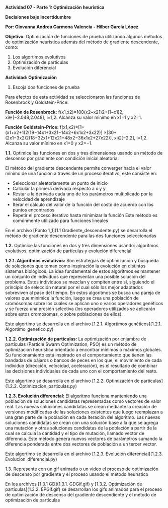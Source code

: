 
**Actividad 07 - Parte 1: Optimización heurística**

**Decisiones bajo incertidumbre**

**Por: Giovanna Andrea Carmona Valencia - Hilber García López**

**Objetivo**: Optimización de funciones de prueba utilizando algunos métodos de optimización heurística además del método de gradiente descendente, como:

1. Los algortimos evolutivos
2. Optimización de partículas
3. Evolución diferencial

**Actividad: Optimización**

1. Escoja dos funciones de prueba

Para efectos de esta actividad se seleccionaron las funciones de Rosenbrock y Goldstein-Price:

**Función de Rosenbrock:** f(x1,x2)=100(x2−x21)2+(1−x1)2, xi∈[−2.048,2.048], i=1,2. Alcanza su valor mínimo en x1=1 y x2=1.

**Función Goldstein-Price:** f(x1,x2)=[1+(x1+x2+1)2(19−14x1+3x21−14x2+6x1x2+3x22)] ×[30+(2x1−3x2)2(18−32x1+12x21+48x2−36x1x2+27x22)], xi∈[−2,2], i=1,2. Alcanza su valor mínimo en x1=0 y x2=−1.

**1.1.** Optimice las funciones en dos y tres dimensiones usando un método de descenso por gradiente con condición inicial aleatoria:

El método del gradiente descendente permite converger hacia el valor mínimo de una función a través de un proceso iterativo, este consiste  en:
-	Seleccionar aleatoriamente un punto de inicio
-	Calcular la primera derivada respecto a x y y
-	Restar a la derivada cada uno de los parámetros multiplicado por la velocidad de aprendizaje
-	Iterar el cálculo del valor de la función del costo de acuerdo con los puntos encontrados
-	Repetir el proceso iterativo hasta minimizar la función
Este método es comúnmente utilizado para funciones lineales 
 
En el archivo [Punto 1_1](1.1 Gradiente_descendente.py) se desarrolla el método de gradiente descendente para las dos funciones seleccionadas

**1.2.** Optimice las funciones en dos y tres dimensiones usando: algoritmos evolutivos, optimización de partículas y evolución diferencial

**1.2.1. Algoritmos evolutivos:** Son estrategias de optimización y búsqueda de soluciones que toman como inspiración la evolución en distintos sistemas biológicos. La idea fundamental de estos algoritmos es mantener un conjunto de individuos que representan una posible solución del problema. Estos individuos se mezclan y compiten entre sí, siguiendo el principio de selección natural por el cual sólo los mejor adaptados sobreviven al paso del tiempo. En estos algoritmos se busca una pareja de valores que minimice la función, luego se crea una población de cromosomas sobre los cuales se aplican uno o varios operadores genéticos y se fuerza una presión selectiva (los operadores utilizados se aplicarán sobre estos cromosomas, o sobre poblaciones de ellos).

Este algortimo se desarrolla en el archivo [1.2.1. Algortimos genéticos](1.2.1. Algortimo_genetico.py)

**1.2.2. Optimización de partículas:** La optimización por enjambre de partículas (Particle Swarm Optimization, PSO) es un método de optimización heurística orientado a encontrar mínimos o máximos globales. Su funcionamiento está inspirado en el comportamiento que tienen las bandadas de pájaros o bancos de peces en los que, el movimiento de cada individuo (dirección, velocidad, aceleración), es el resultado de combinar las decisiones individuales de cada uno con el comportamiento del resto.

Este algortimo se desarrolla en el archivo [1.2.2. Optimización de partículas](1.2.2. Optimizacion_particulas.py)

**1.2.3. Evolución diferencial:** El algoritmo funciona manteniendo una población de soluciones candidatas representadas como vectores de valor real. Las nuevas soluciones candidatas se crean mediante la creación de versiones modificadas de las soluciones existentes que luego reemplazan a una gran parte de la población en cada iteración del algoritmo. Las nuevas soluciones candidatas se crean con una solución base a la que se agrega una mutación y otras soluciones candidatas de la población a partir de la cual se calcula la cantidad y el tipo de mutación, llamado vector de diferencia.  Este método genera nuevos vectores de parámetros sumando la diferencia ponderada entre dos vectores de población a un tercer vector.

Este algortimo se desarrolla en el archivo [1.2.3. Evolución diferencial](1.2.3. Evolucion_diferencial.py)

1.3. Represente con un gif animado o un video el proceso de optimización de descenso por gradiente y el proceso usando el método heurístico

En los archivos [1.3.1 GD](1.3.1. GDGif.gif) y [1.3.2. Optimización de partículas](1.3.2. EPGif.gif) se desarrollan los gifs animados para el proceso de optimización de descenso del gradiente descendiente y el método de optimización de partículas

